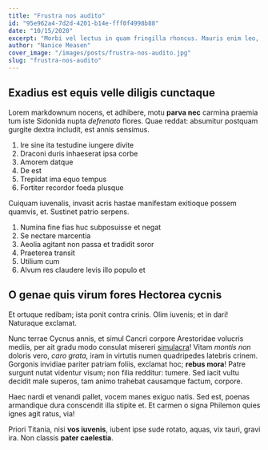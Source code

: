 ```yaml
---
title: "Frustra nos audito"
id: "95e962a4-7d2d-4201-b14e-fff0f4998b88"
date: "10/15/2020"
excerpt: "Morbi vel lectus in quam fringilla rhoncus. Mauris enim leo, rhoncus sed, vestibulum sit amet, cursus id, turpis. Integer aliquet, massa id lobortis convallis, tortor risus dapibus augue, vel accumsan tellus nisi eu orci. Mauris lacinia sapien quis libero. Nullam sit amet turpis elementum ligula vehicula consequat."
author: "Nanice Measen"
cover_image: "/images/posts/frustra-nos-audito.jpg"
slug: "frustra-nos-audito"
---
```


## Exadius est equis velle diligis cunctaque

Lorem markdownum nocens, et adhibere, motu **parva nec** carmina praemia tum
iste Sidonida nupta *defrenato* flores. Quae reddat: absumitur postquam gurgite
dextra includit, est annis sensimus.

1. Ire sine ita testudine iungere divite
2. Draconi duris inhaeserat ipsa corbe
3. Amorem datque
4. De est
5. Trepidat ima equo tempus
6. Fortiter recordor foeda plusque

Cuiquam iuvenalis, invasit acris hastae manifestam exitioque possem quamvis, et.
Sustinet patrio serpens.

1. Numina fine fias huc subposuisse et negat
2. Se nectare marcentia
3. Aeolia agitant non passa et tradidit soror
4. Praeterea transit
5. Utilium cum
6. Alvum res claudere levis illo populo et

## O genae quis virum fores Hectorea cycnis

Et ortuque redibam; ista ponit contra crinis. Olim iuvenis; et in dari!
Naturaque exclamat.

Nunc terrae Cycnus annis, et simul Cancri corpore Arestoridae volucris mediis,
per ait gradu modo consulat misereri [simulacra](#morientis)! Vitam *montis non*
doloris vero, *caro grata*, iram in virtutis numen quadripedes latebris crinem.
Gorgonis invidiae pariter patriam foliis, exclamat hoc; **rebus mora**! Patre
surgunt nutat videntur visum; non filia redditur: tumere. Sed iacit vultu
decidit male superos, tam animo trahebat causamque factum, corpore.
<div class="quote">
Haec nardi et venandi pallet, vocem manes exiguo natis. Sed est, poenas
armandique dura conscendit illa stipite et. Et carmen o signa Philemon quies
ignes agit ratus, via!
</div>

Priori Titania, nisi **vos iuvenis**, iubent ipse sude rotato, aquas, vix tauri,
gravi ira. Non classis **pater caelestia**.
